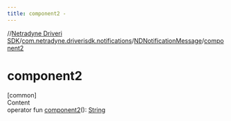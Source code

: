 ```yaml
---
title: component2 -
---
```

//[Netradyne Driveri SDK](../../index.md)/[com.netradyne.driverisdk.notifications](../index.md)/[NDNotificationMessage](index.md)/[component2](component2.md)



# component2  
[common]  
Content  
operator fun [component2](component2.md)(): [String](https://kotlinlang.org/api/latest/jvm/stdlib/kotlin/-string/index.html)  



